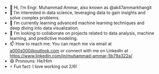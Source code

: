 - 👋 Hi, I’m Engr. Muhammad Ammar, also known as @ak47ammarkhangit
- 👀 I’m interested in data science, leveraging data to gain insights and solve complex problems.
- 🌱 I’m currently learning advanced machine learning techniques and deep diving into data visualization.
- 💞️ I’m looking to collaborate on projects related to data analysis, machine learning, and predictive modeling.
- 📫 How to reach me: You can reach me via email at a000s000@outlook.com or connect with me on LinkedIn at https://www.linkedin.com/in/muhammad-ammar-5b79a322a/
- 😄 Pronouns: He/Him
- ⚡ Fun fact: I love working out 2/6!


<!---
ak47ammarkhangit/ak47ammarkhangit is a ✨ special ✨ repository because its `README.md` (this file) appears on your GitHub profile.
You can click the Preview link to take a look at your changes.
--->
